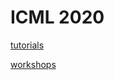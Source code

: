 # ICML 2020

[tutorials](ICML%202020%20a7639b675b634c0d93d0e7f3ff34e908/tutorials%208184a150d3b74a7faba9c7f15433ef30.md)

[workshops](ICML%202020%20a7639b675b634c0d93d0e7f3ff34e908/workshops%208ddc8ae635254d82a9cc40a8621229b6.md)
